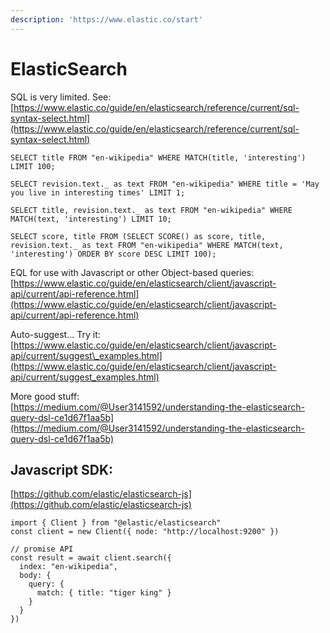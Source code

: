```yaml
---
description: 'https://www.elastic.co/start'
---
```


# ElasticSearch

SQL is very limited. See: [https://www.elastic.co/guide/en/elasticsearch/reference/current/sql-syntax-select.html](https://www.elastic.co/guide/en/elasticsearch/reference/current/sql-syntax-select.html)

```text
SELECT title FROM "en-wikipedia" WHERE MATCH(title, 'interesting') LIMIT 100;

SELECT revision.text._ as text FROM "en-wikipedia" WHERE title = 'May you live in interesting times' LIMIT 1;

SELECT title, revision.text._ as text FROM "en-wikipedia" WHERE MATCH(text, 'interesting') LIMIT 10;

SELECT score, title FROM (SELECT SCORE() as score, title, revision.text._ as text FROM "en-wikipedia" WHERE MATCH(text, 'interesting') ORDER BY score DESC LIMIT 100);
```

EQL for use with Javascript or other Object-based queries:  
[https://www.elastic.co/guide/en/elasticsearch/client/javascript-api/current/api-reference.html](https://www.elastic.co/guide/en/elasticsearch/client/javascript-api/current/api-reference.html)

Auto-suggest... Try it:  
[https://www.elastic.co/guide/en/elasticsearch/client/javascript-api/current/suggest\_examples.html](https://www.elastic.co/guide/en/elasticsearch/client/javascript-api/current/suggest_examples.html)

More good stuff:  
[https://medium.com/@User3141592/understanding-the-elasticsearch-query-dsl-ce1d67f1aa5b](https://medium.com/@User3141592/understanding-the-elasticsearch-query-dsl-ce1d67f1aa5b)

## Javascript SDK:

[https://github.com/elastic/elasticsearch-js](https://github.com/elastic/elasticsearch-js)

```text
import { Client } from "@elastic/elasticsearch"
const client = new Client({ node: "http://localhost:9200" })

// promise API
const result = await client.search({
  index: "en-wikipedia",
  body: {
    query: {
      match: { title: "tiger king" }
    }
  }
})
```

 

